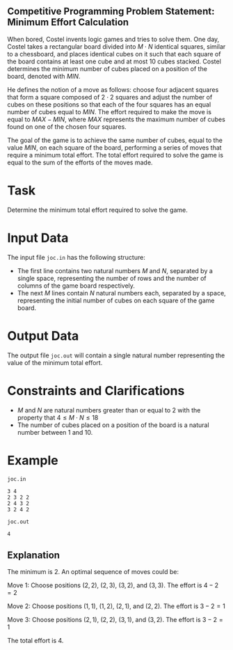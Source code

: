 ## Competitive Programming Problem Statement: Minimum Effort Calculation

When bored, Costel invents logic games and tries to solve them. One day, Costel takes a rectangular board divided into $M \cdot N$ identical squares, similar to a chessboard, and places identical cubes on it such that each square of the board contains at least one cube and at most $10$ cubes stacked. Costel determines the minimum number of cubes placed on a position of the board, denoted with $MIN$.

He defines the notion of a move as follows: choose four adjacent squares that form a square composed of $2 \cdot 2$ squares and adjust the number of cubes on these positions so that each of the four squares has an equal number of cubes equal to $MIN$. The effort required to make the move is equal to $MAX - MIN$, where $MAX$ represents the maximum number of cubes found on one of the chosen four squares.

The goal of the game is to achieve the same number of cubes, equal to the value $MIN$, on each square of the board, performing a series of moves that require a minimum total effort. The total effort required to solve the game is equal to the sum of the efforts of the moves made.

# Task

Determine the minimum total effort required to solve the game.

# Input Data

The input file `joc.in` has the following structure:

* The first line contains two natural numbers $M$ and $N$, separated by a single space, representing the number of rows and the number of columns of the game board respectively.
* The next $M$ lines contain $N$ natural numbers each, separated by a space, representing the initial number of cubes on each square of the game board.

# Output Data

The output file `joc.out` will contain a single natural number representing the value of the minimum total effort.

# Constraints and Clarifications

* $M$ and $N$ are natural numbers greater than or equal to $2$ with the property that $4 \leq M \cdot N \leq 18$
* The number of cubes placed on a position of the board is a natural number between $1$ and $10$.

# Example

`joc.in`

```
3 4
2 3 2 2
2 4 3 2
3 2 4 2
```

`joc.out`

```
4
```

## Explanation

The minimum is $2$. An optimal sequence of moves could be:

Move $1$: Choose positions $(2, 2)$, $(2, 3)$, $(3, 2)$, and $(3, 3)$. The effort is $4 - 2 = 2$

Move $2$: Choose positions $(1, 1)$, $(1, 2)$, $(2, 1)$, and $(2, 2)$. The effort is $3 - 2 = 1$

Move $3$: Choose positions $(2, 1)$, $(2, 2)$, $(3, 1)$, and $(3, 2)$. The effort is $3 - 2 = 1$

The total effort is $4$.
